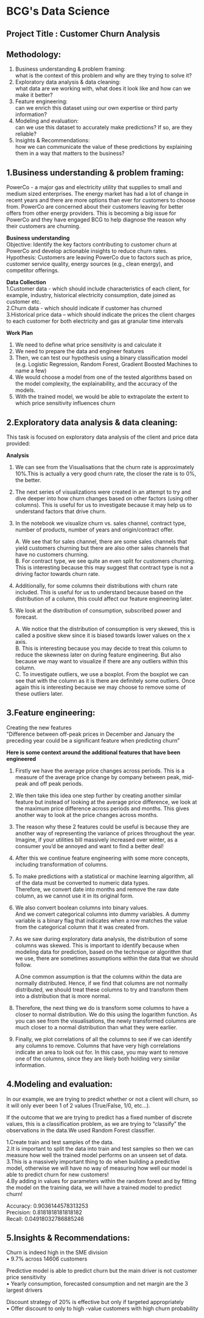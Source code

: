 # BCG's Data Science

## **Project Title : Customer Churn Analysis**

## **Methodology:**

1. Business understanding & problem framing:           
  what is the context of this problem and why are they trying to solve it?            
2. Exploratory data analysis & data cleaning:          
  what data are we working with, what does it look like and how can we make it better?        
3. Feature engineering:         
  can we enrich this dataset using our own expertise or third party information?          
4. Modeling and evaluation:           
  can we use this dataset to accurately make predictions? If so, are they reliable?            
5. Insights & Recommendations:          
  how we can communicate the value of these predictions by explaining them in a way that matters to the business?         

## **1.Business understanding & problem framing:**                 
PowerCo - a major gas and electricity utility that supplies to small and medium sized enterprises.
The energy market has had a lot of change in recent years and there are more options than ever for customers to choose from.
PowerCo are concerned about their customers leaving for better offers from other energy providers. 
This is becoming a big issue for PowerCo and they have engaged BCG to help diagnose the reason why their customers are churning.

**Business understanding**              
Objective: Identify the key factors contributing to customer churn at PowerCo and develop actionable insights to reduce churn rates.                      
Hypothesis: Customers are leaving PowerCo due to factors such as price, customer service quality, energy sources (e.g., clean energy), and competitor offerings.                        

**Data Collection**                
1.Customer data - which should include characteristics of each client, for example, industry, historical electricity consumption, date joined as customer etc.              
2.Churn data - which should indicate if customer has churned            
3.Historical price data – which should indicate the prices the client charges to each customer for both electricity and gas at granular time intervals              

**Work Plan**           
1. We need to define what price sensitivity is and calculate it               
2. We need to prepare the data and engineer features                 
3. Then, we can test our hypothesis using a binary classification model (e.g. Logistic Regression, Random Forest, Gradient Boosted Machines to name a few)                   
4. We would choose a model from one of the tested algorithms based on the model complexity, the explainability, and the accuracy of the models.                 
5. With the trained model, we would be able to extrapolate the extent to which price sensitivity influences churn               

## **2.Exploratory data analysis & data cleaning:** 
This task is focused on exploratory data analysis of the client and price data provided:

**Analysis**

1. We can see from the Visualisations that the churn rate is approximately 10%.This is actually a very good churn rate, the closer the rate is to 0%, the better.             
2. The next series of visualizations were created in an attempt to try and dive deeper into how churn changes based on other factors (using other columns). This is useful for us to investigate because it may help us to understand factors that drive churn.           
3. In the notebook we visualize churn vs. sales channel, contract type, number of products, number of years and origin/contract offer.              
   
    A. We see that for sales channel, there are some sales channels that yield customers churning but there are also other sales channels that have no customers churning.                            
    B. For contract type, we see quite an even split for customers churning. This is interesting because this may suggest that contract type is not a driving factor towards churn rate.  
   
4. Additionally, for some columns their distributions with churn rate included. This is useful for us to understand because based on the distribution of a column, this could affect our feature engineering later.  
5. We look at the distribution of consumption, subscribed power and forecast.                             
    
    A. We notice that the distribution of consumption is very skewed, this is called a positive skew since it is biased towards lower values on the x axis.                        
    B. This is interesting because you may decide to treat this column to reduce the skewness later on during feature engineering. But also because we may want to visualize if there are any outliers within this 
      column.                             
    C. To investigate outliers, we use a boxplot. From the boxplot we can see that with the column as it is there are definitely some outliers. Once again this is interesting because we may choose to remove some 
    of these outliers later.               

## **3.Feature engineering:**
Creating the new features           
"Difference between off-peak prices in December and January the preceding year could be a significant feature when predicting churn”       

**Here is some context around the additional features that have been engineered**    

1. Firstly we have the average price changes across periods. This is a measure of the average price change by company between peak, mid-peak and off peak periods.              
2. We then take this idea one step further by creating another similar feature but instead of looking at the average price difference, we look at the maximum price difference across periods and months. This gives another way to look at the price changes across months.              
3. The reason why these 2 features could be useful is because they are another way of representing the variance of prices throughout the year. Imagine, if your utilities bill massively increased over winter, as a consumer you’d be annoyed and want to find a better deal!             
4. After this we continue feature engineering with some more concepts, including transformation of columns.               
5. To make predictions with a statistical or machine learning algorithm, all of the data must be converted to numeric data types.              
Therefore, we convert date into months and remove the raw date column, as we cannot use it in its original form.                 
6. We also convert boolean columns into binary values.             
And we convert categorical columns into dummy variables. A dummy variable is a binary flag that indicates when a row matches the value from the categorical column that it was created from.                
7. As we saw during exploratory data analysis, the distribution of some columns was skewed. This is important to identify because when modeling data for prediction, based on the technique or algorithm that we use, there are sometimes assumptions within the data that we should follow.               

    A.One common assumption is that the columns within the data are normally distributed. Hence, if we find that columns are not normally distributed, we should treat these columns to try and transform them into 
    a distribution that is more normal.            
8. Therefore, the next thing we do is transform some columns to have a closer to normal distribution. We do this using the logarithm function. As you can see from the visualisations, the newly transformed columns are much closer to a normal distribution than what they were earlier.            
9. Finally, we plot correlations of all the columns to see if we can identify any columns to remove. Columns that have very high correlations indicate an area to look out for. In this case, you may want to remove one of the columns, since they are likely both holding very similar information.               
 
## **4.Modeling and evaluation:**
In our example, we are trying to predict whether or not a client will churn, so it will only ever been 1 of 2 values (True/False, 1/0, etc…).   

If the outcome that we are trying to predict has a fixed number of discrete values, this is a classification problem, as we are trying to “classify” the observations in the data.We used Random Forest classifier.

1.Create train and test samples of the data.     
2.It is important to split the data into train and test samples so then we can measure how well the trained model performs on an unseen set of data.           
3.This is a massively important thing to do when building a predictive model, otherwise we will have no way of measuring how well our model is able to predict churn for new customers!       
4.By adding in values for parameters within the random forest and by fitting the model on the training data, we will have a trained model to predict churn!   

Accuracy: 0.9036144578313253             
Precision: 0.8181818181818182         
Recall: 0.04918032786885246          

## **5.Insights & Recommendations:**

Churn is indeed high in the SME division           
 • 9.7% across 14606 customers     
 
Predictive model is able to predict churn but the main driver is not customer price sensitivity            
 • Yearly consumption, forecasted consumption and net margin are the 3 largest drivers         
 
Discount strategy of 20% is effective but only if targeted appropriately           
 • Offer discount to only to high -value customers with high churn probability       

